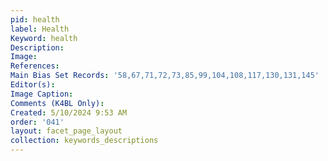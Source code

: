 ```yaml
---
pid: health
label: Health
Keyword: health
Description: 
Image: 
References: 
Main Bias Set Records: '58,67,71,72,73,85,99,104,108,117,130,131,145'
Editor(s): 
Image Caption: 
Comments (K4BL Only): 
Created: 5/10/2024 9:53 AM
order: '041'
layout: facet_page_layout
collection: keywords_descriptions
---
```

